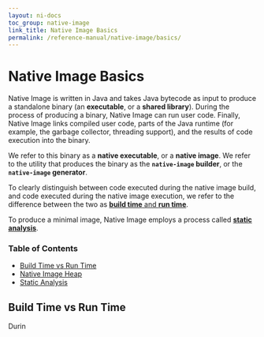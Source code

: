 ```yaml
---
layout: ni-docs
toc_group: native-image
link_title: Native Image Basics
permalink: /reference-manual/native-image/basics/
---
```


# Native Image Basics

Native Image is written in Java and takes Java bytecode as input to produce a standalone binary (an **executable**, or a **shared library**).
During the process of producing a binary, Native Image can run user code.
Finally, Native Image links compiled user code, parts of the Java runtime (for example, the garbage collector, threading support), and the results of code execution into the binary.

We refer to this binary as a **native executable**, or a **native image**.
We refer to the utility that produces the binary as the **`native-image` builder**, or the **`native-image` generator**.

To clearly distinguish between code executed during the native image build, and code executed during the native image execution, we refer to the difference between the two as [**build time** and **run time**](#build-time-vs-run-time).

To produce a minimal image, Native Image employs a process called [**static analysis**](#static-analysis).

### Table of Contents

* [Build Time vs Run Time](#build-time-vs-run-time)
* [Native Image Heap](#native-image-heap)
* [Static Analysis](#static-analysis)

## Build Time vs Run Time

Durin
